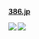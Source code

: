 **[386.jp](https://386.jp/)**

<a href="https://github.com/anuraghazra/github-readme-stats">
  <img align="left" src="https://github-readme-stats.vercel.app/api?username=386jp&count_private=true&show_icons=true&include_all_commits=true&title_color=FFFFFF&text_color=999999&icon_color=3789DB&bg_color=262626" />
</a>
<a href="https://github.com/anuraghazra/github-readme-stats">
  <img align="left" src="https://github-readme-stats.vercel.app/api/top-langs/?username=386jp&layout=compact&title_color=FFFFFF&text_color=999999&icon_color=3789DB&bg_color=262626" />
</a>
